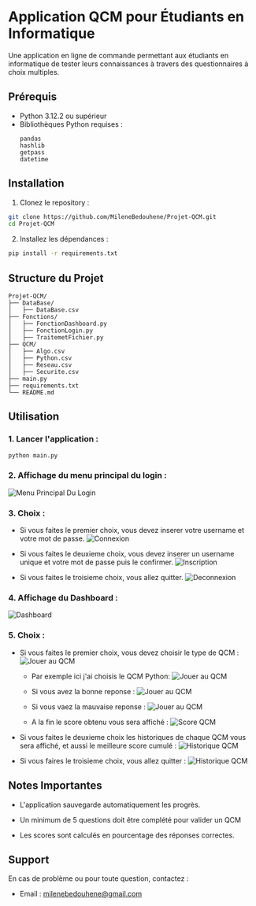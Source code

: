 # Application QCM pour Étudiants en Informatique

Une application en ligne de commande permettant aux étudiants en informatique de tester leurs connaissances à travers des questionnaires à choix multiples.

## Prérequis

- Python 3.12.2 ou supérieur
- Bibliothèques Python requises :
  ```
  pandas
  hashlib
  getpass
  datetime
  ```

## Installation

1. Clonez le repository :
```bash
git clone https://github.com/MileneBedouhene/Projet-QCM.git
cd Projet-QCM
```

2. Installez les dépendances :
```bash
pip install -r requirements.txt
```

## Structure du Projet

```
Projet-QCM/
├── DataBase/
│   ├── DataBase.csv
├── Fonctions/
│   ├── FonctionDashboard.py
│   ├── FonctionLogin.py
│   ├── TraitemetFichier.py
├── QCM/
│   ├── Algo.csv
│   ├── Python.csv
│   ├── Reseau.csv
│   ├── Securite.csv
├── main.py
├── requirements.txt
└── README.md
```

## Utilisation

### 1. Lancer l'application :
```bash
python main.py
```

### 2. Affichage du menu principal du login :
   ![Menu Principal Du Login](https://drive.google.com/uc?export=view&id=1HzJHKAsJFx9JjjLxV-6KX8c1eNxWtpCl)

### 3. Choix :
  - Si vous faites le premier choix, vous devez inserer votre username et votre mot de passe.
    ![Connexion](https://drive.google.com/uc?export=view&id=1XcXXC-Dtswz8CVAc0aNqY3CFEIfBJqK3)

 - Si vous faites le deuxieme choix, vous devez inserer un username unique et votre mot de passe puis le confirmer.
   ![Inscription](https://drive.google.com/uc?export=view&id=1U0LW4DzYHlFuqaOMs5AxnUjcX1NZugtw)
 - Si vous faites le troisieme choix, vous allez quitter.
   ![Deconnexion](https://drive.google.com/uc?export=view&id=1o3OsNBYaYSPwbmGi5FTgZOqXHBKWAeQg)

### 4. Affichage du Dashboard : 
![Dashboard](https://drive.google.com/uc?export=view&id=1Bvyy0_d6CGgQSAsO-j-DH5baTVP-gI0g)

### 5. Choix :
- Si vous faites le premier choix, vous devez choisir le type de QCM :
  ![Jouer au QCM](https://drive.google.com/uc?export=view&id=16s1ZI5Jth6GY6phLFAsu0fl9NOk1wcob)

  - Par exemple ici j'ai choisis le QCM Python:
    ![Jouer au QCM](https://drive.google.com/uc?export=view&id=1jLBk6PdmAvmyFTeu3dSrcLPcq5GLFsZN)

  - Si vous avez la bonne reponse :
    ![Jouer au QCM](https://drive.google.com/uc?export=view&id=1-kzeKX9F1m3w-wmNp3frrpS6EJjOeGW2)

  - Si vous vaez la mauvaise reponse :
    ![Jouer au QCM](https://drive.google.com/uc?export=view&id=1XC6dA8y9LfRRhzEaiy_zaXn54YG0oh69)
    
  - A la fin le score obtenu vous sera affiché :
    ![Score QCM](https://drive.google.com/uc?export=view&id=1tdlP1Ap_ybo6nJFWDMl20DkuYEWBKhSc)

- Si vous faites le deuxieme choix les historiques de chaque QCM vous sera affiché, et aussi le meilleure score cumulé :
   ![Historique QCM](https://drive.google.com/uc?export=view&id=1HdgBVn-PBFSgYl8MjXA0tmYd4JrXXvJv)

- Si vous faires le troisieme choix, vous allez quitter :
  ![Historique QCM](https://drive.google.com/uc?export=view&id=138S6lqNFdJ-Q1dgoBF0kLc6jyIvE-VJt)


## Notes Importantes

- L'application sauvegarde automatiquement les progrès.

- Un minimum de 5 questions doit être complété pour valider un QCM

- Les scores sont calculés en pourcentage des réponses correctes.

## Support

En cas de problème ou pour toute question, contactez :

- Email : milenebedouhene@gmail.com

  
  
  
 

  





   


